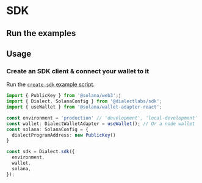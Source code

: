# SDK

## Run the examples

## Usage

### Create an SDK client & connect your wallet to it

Run the [`create-sdk` example script](examples/create-sdk.ts).

```typescript
import { PublicKey } from '@solana/web3';j
import { Dialect, SolanaConfig } from '@dialectlabs/sdk';
import { useWallet } from '@solana/wallet-adapter-react';

const environment = 'production' // 'development', 'local-development'
const wallet: DialectWalletAdapter = useWallet(); // Or a node wallet
const solana: SolanaConfig = {
  dialectProgramAddress: new PublicKey()
}

const sdk = Dialect.sdk({
  environment, 
  wallet,
  solana,
});
```
